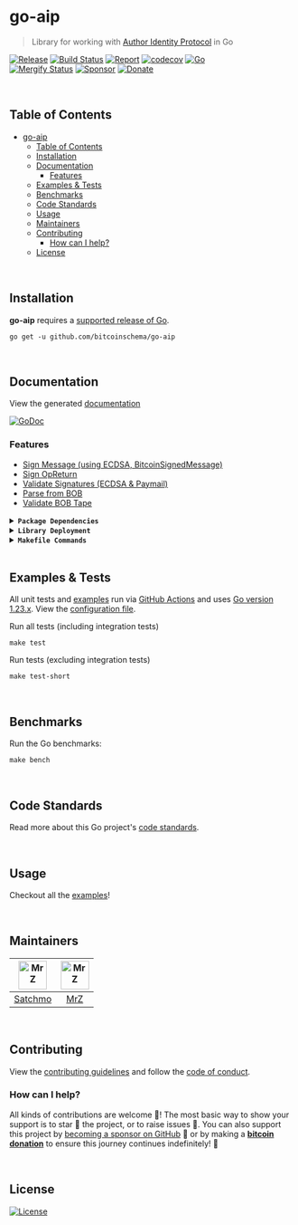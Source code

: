 # go-aip
> Library for working with [Author Identity Protocol](https://github.com/BitcoinFiles/AUTHOR_IDENTITY_PROTOCOL) in Go

[![Release](https://img.shields.io/github/release-pre/BitcoinSchema/go-aip.svg?logo=github&style=flat&v=3)](https://github.com/BitcoinSchema/go-aip/releases)
[![Build Status](https://img.shields.io/github/actions/workflow/status/BitcoinSchema/go-aip/run-tests.yml?branch=master&logo=github&v=3)](https://github.com/BitcoinSchema/go-aip/actions)
[![Report](https://goreportcard.com/badge/github.com/BitcoinSchema/go-aip?style=flat&v=3)](https://goreportcard.com/report/github.com/BitcoinSchema/go-aip)
[![codecov](https://codecov.io/gh/BitcoinSchema/go-aip/branch/master/graph/badge.svg?v=3)](https://codecov.io/gh/BitcoinSchema/go-aip)
[![Go](https://img.shields.io/github/go-mod/go-version/BitcoinSchema/go-aip?v=3)](https://golang.org/)
<br>
[![Mergify Status](https://img.shields.io/endpoint.svg?url=https://api.mergify.com/v1/badges/BitcoinSchema/go-aip&style=flat&v=3)](https://mergify.io)
[![Sponsor](https://img.shields.io/badge/sponsor-BitcoinSchema-181717.svg?logo=github&style=flat&v=3)](https://github.com/sponsors/BitcoinSchema)
[![Donate](https://img.shields.io/badge/donate-bitcoin-ff9900.svg?logo=bitcoin&style=flat&v=3)](https://gobitcoinsv.com/#sponsor?utm_source=github&utm_medium=sponsor-link&utm_campaign=go-aip&utm_term=go-aip&utm_content=go-aip)

<br/>

## Table of Contents
- [go-aip](#go-aip)
  - [Table of Contents](#table-of-contents)
  - [Installation](#installation)
  - [Documentation](#documentation)
    - [Features](#features)
  - [Examples \& Tests](#examples--tests)
  - [Benchmarks](#benchmarks)
  - [Code Standards](#code-standards)
  - [Usage](#usage)
  - [Maintainers](#maintainers)
  - [Contributing](#contributing)
    - [How can I help?](#how-can-i-help)
  - [License](#license)

<br/>

## Installation

**go-aip** requires a [supported release of Go](https://golang.org/doc/devel/release.html#policy).
```shell script
go get -u github.com/bitcoinschema/go-aip
```

<br/>

## Documentation
View the generated [documentation](https://pkg.go.dev/github.com/bitcoinschema/go-aip)

[![GoDoc](https://godoc.org/github.com/bitcoinschema/go-aip?status.svg&style=flat)](https://pkg.go.dev/github.com/bitcoinschema/go-aip)

### Features
- [Sign Message (using ECDSA, BitcoinSignedMessage)](aip.go)
- [Sign OpReturn](aip.go)
- [Validate Signatures (ECDSA & Paymail)](aip.go)
- [Parse from BOB](bob.go)
- [Validate BOB Tape](bob.go)

<details>
<summary><strong><code>Package Dependencies</code></strong></summary>
<br/>

- [bitcoin-sv/go-sdk](https://github.com/bitcoin-sv/go-sdk)
- [bitcoinschema/go-bob](https://github.com/bitcoinschema/go-bob)
</details>

<details>
<summary><strong><code>Library Deployment</code></strong></summary>
<br/>

[goreleaser](https://github.com/goreleaser/goreleaser) for easy binary or library deployment to Github and can be installed via: `brew install goreleaser`.

The [.goreleaser.yml](.goreleaser.yml) file is used to configure [goreleaser](https://github.com/goreleaser/goreleaser).

Use `make release-snap` to create a snapshot version of the release, and finally `make release` to ship to production.
</details>

<details>
<summary><strong><code>Makefile Commands</code></strong></summary>
<br/>

View all `makefile` commands
```shell script
make help
```

List of all current commands:
```text
all                   Runs multiple commands
clean                 Remove previous builds and any test cache data
clean-mods            Remove all the Go mod cache
coverage              Shows the test coverage
diff                  Show the git diff
generate              Runs the go generate command in the base of the repo
godocs                Sync the latest tag with GoDocs
help                  Show this help message
install               Install the application
install-go            Install the application (Using Native Go)
install-releaser      Install the GoReleaser application
lint                  Run the golangci-lint application (install if not found)
release               Full production release (creates release in Github)
release               Runs common.release then runs godocs
release-snap          Test the full release (build binaries)
release-test          Full production test release (everything except deploy)
replace-version       Replaces the version in HTML/JS (pre-deploy)
tag                   Generate a new tag and push (tag version=0.0.0)
tag-remove            Remove a tag if found (tag-remove version=0.0.0)
tag-update            Update an existing tag to current commit (tag-update version=0.0.0)
test                  Runs lint and ALL tests
test-ci               Runs all tests via CI (exports coverage)
test-ci-no-race       Runs all tests via CI (no race) (exports coverage)
test-ci-short         Runs unit tests via CI (exports coverage)
test-no-lint          Runs just tests
test-short            Runs vet, lint and tests (excludes integration tests)
test-unit             Runs tests and outputs coverage
uninstall             Uninstall the application (and remove files)
update-linter         Update the golangci-lint package (macOS only)
vet                   Run the Go vet application
```
</details>

<br/>

## Examples & Tests
All unit tests and [examples](examples) run via [GitHub Actions](https://github.com/BitcoinSchema/go-aip/actions) and
uses [Go version 1.23.x](https://golang.org/doc/go1.23). View the [configuration file](.github/workflows/run-tests.yml).

Run all tests (including integration tests)
```shell script
make test
```

Run tests (excluding integration tests)
```shell script
make test-short
```

<br/>

## Benchmarks
Run the Go benchmarks:
```shell script
make bench
```

<br/>

## Code Standards
Read more about this Go project's [code standards](.github/CODE_STANDARDS.md).

<br/>

## Usage
Checkout all the [examples](examples)!

<br/>

## Maintainers
| [<img src="https://github.com/rohenaz.png" height="50" alt="MrZ" />](https://github.com/rohenaz) | [<img src="https://github.com/mrz1836.png" height="50" alt="MrZ" />](https://github.com/mrz1836) |
|:------------------------------------------------------------------------------------------------:|:------------------------------------------------------------------------------------------------:|
|                              [Satchmo](https://github.com/rohenaz)                               |                                [MrZ](https://github.com/mrz1836)                                 |

<br/>

## Contributing

View the [contributing guidelines](.github/CONTRIBUTING.md) and follow the [code of conduct](.github/CODE_OF_CONDUCT.md).

### How can I help?
All kinds of contributions are welcome :raised_hands:!
The most basic way to show your support is to star :star2: the project, or to raise issues :speech_balloon:.
You can also support this project by [becoming a sponsor on GitHub](https://github.com/sponsors/BitcoinSchema) :clap:
or by making a [**bitcoin donation**](https://gobitcoinsv.com/#sponsor?utm_source=github&utm_medium=sponsor-link&utm_campaign=go-aip&utm_term=go-aip&utm_content=go-aip) to ensure this journey continues indefinitely! :rocket:

<br/>

## License

[![License](https://img.shields.io/github/license/BitcoinSchema/go-aip.svg?style=flat&v=3)](LICENSE)
